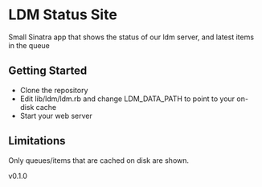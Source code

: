LDM Status Site
===============

Small Sinatra app that shows the status of our ldm server, and latest items in the queue


Getting Started
---------------

* Clone the repository
* Edit lib/ldm/ldm.rb and change LDM_DATA_PATH to point to your on-disk cache
* Start your web server


Limitations
-----------

Only queues/items that are cached on disk are shown. 

v0.1.0

